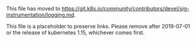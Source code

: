 This file has moved to https://git.k8s.io/community/contributors/devel/sig-instrumentation/logging.md.

This file is a placeholder to preserve links.  Please remove after 2019-07-01 or the release of kubernetes 1.15, whichever comes first.
